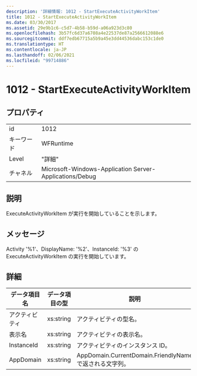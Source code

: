 ```yaml
---
description: '詳細情報: 1012 - StartExecuteActivityWorkItem'
title: 1012 - StartExecuteActivityWorkItem
ms.date: 03/30/2017
ms.assetid: 29e9b1c6-c5d7-4b58-b59d-a06a923d3c80
ms.openlocfilehash: 3b57fc6d37a6708a4e22537de87a2566612088e6
ms.sourcegitcommit: ddf7edb67715a5b9a45e3dd44536dabc153c1de0
ms.translationtype: HT
ms.contentlocale: ja-JP
ms.lasthandoff: 02/06/2021
ms.locfileid: "99714886"
---
```

# <a name="1012---startexecuteactivityworkitem"></a>1012 - StartExecuteActivityWorkItem

## <a name="properties"></a>プロパティ  
  
|||  
|-|-|  
|id|1012|  
|キーワード|WFRuntime|  
|Level|"詳細"|  
|チャネル|Microsoft-Windows-Application Server-Applications/Debug|  
  
## <a name="description"></a>説明  

 ExecuteActivityWorkItem が実行を開始していることを示します。  
  
## <a name="message"></a>メッセージ  

 Activity '%1'、DisplayName: '%2'、InstanceId: '%3' の ExecuteActivityWorkItem の実行を開始しています。  
  
## <a name="details"></a>詳細  
  
|データ項目名|データ項目の型|説明|  
|--------------------|--------------------|-----------------|  
|アクティビティ|xs:string|アクティビティの型名。|  
|表示名|xs:string|アクティビティの表示名。|  
|InstanceId|xs:string|アクティビティのインスタンス ID。|  
|AppDomain|xs:string|AppDomain.CurrentDomain.FriendlyName で返される文字列。|
